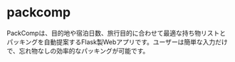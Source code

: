 # packcomp
PackCompは、目的地や宿泊日数、旅行目的に合わせて最適な持ち物リストとパッキングを自動提案するFlask製Webアプリです。ユーザーは簡単な入力だけで、忘れ物なしの効率的なパッキングが可能です。
